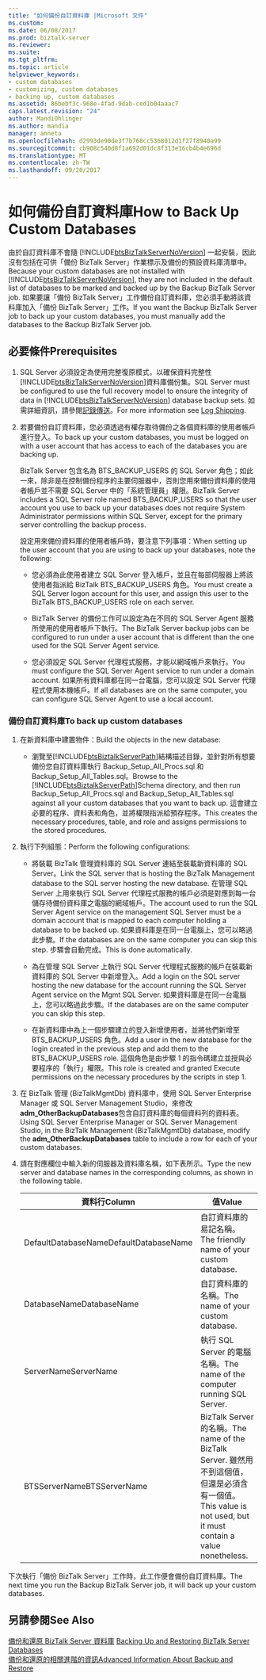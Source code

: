 ```yaml
---
title: "如何備份自訂資料庫 |Microsoft 文件"
ms.custom: 
ms.date: 06/08/2017
ms.prod: biztalk-server
ms.reviewer: 
ms.suite: 
ms.tgt_pltfrm: 
ms.topic: article
helpviewer_keywords:
- custom databases
- customizing, custom databases
- backing up, custom databases
ms.assetid: 86bebf3c-968e-4fad-9dab-ced1b04aaac7
caps.latest.revision: "24"
author: MandiOhlinger
ms.author: mandia
manager: anneta
ms.openlocfilehash: d2993de90de3f7b768cc5368012d1f27f8940a99
ms.sourcegitcommit: cb908c540d8f1a692d01dc8f313e16cb4b4e696d
ms.translationtype: MT
ms.contentlocale: zh-TW
ms.lasthandoff: 09/20/2017
---
```

# <a name="how-to-back-up-custom-databases"></a><span data-ttu-id="76d46-102">如何備份自訂資料庫</span><span class="sxs-lookup"><span data-stu-id="76d46-102">How to Back Up Custom Databases</span></span>
<span data-ttu-id="76d46-103">由於自訂資料庫不會隨 [!INCLUDE[btsBizTalkServerNoVersion](../includes/btsbiztalkservernoversion-md.md)] 一起安裝，因此沒有包括在可供「備份 BizTalk Server」作業標示及備份的預設資料庫清單中。</span><span class="sxs-lookup"><span data-stu-id="76d46-103">Because your custom databases are not installed with [!INCLUDE[btsBizTalkServerNoVersion](../includes/btsbiztalkservernoversion-md.md)], they are not included in the default list of databases to be marked and backed up by the Backup BizTalk Server job.</span></span> <span data-ttu-id="76d46-104">如果要讓「備份 BizTalk Server」工作備份自訂資料庫，您必須手動將該資料庫加入「備份 BizTalk Server」工作。</span><span class="sxs-lookup"><span data-stu-id="76d46-104">If you want the Backup BizTalk Server job to back up your custom databases, you must manually add the databases to the Backup BizTalk Server job.</span></span>  
  
## <a name="prerequisites"></a><span data-ttu-id="76d46-105">必要條件</span><span class="sxs-lookup"><span data-stu-id="76d46-105">Prerequisites</span></span>  
  
1.  <span data-ttu-id="76d46-106">SQL Server 必須設定為使用完整復原模式，以確保資料完整性[!INCLUDE[btsBizTalkServerNoVersion](../includes/btsbiztalkservernoversion-md.md)]資料庫備份集。</span><span class="sxs-lookup"><span data-stu-id="76d46-106">SQL Server must be configured to use the full recovery model to ensure the integrity of data in [!INCLUDE[btsBizTalkServerNoVersion](../includes/btsbiztalkservernoversion-md.md)] database backup sets.</span></span>  <span data-ttu-id="76d46-107">如需詳細資訊，請參閱[記錄傳送](../core/log-shipping.md)。</span><span class="sxs-lookup"><span data-stu-id="76d46-107">For more information see [Log Shipping](../core/log-shipping.md).</span></span>  
  
2.  <span data-ttu-id="76d46-108">若要備份自訂資料庫，您必須透過有權存取待備份之各個資料庫的使用者帳戶進行登入。</span><span class="sxs-lookup"><span data-stu-id="76d46-108">To back up your custom databases, you must be logged on with a user account that has access to each of the databases you are backing up.</span></span>  
  
     <span data-ttu-id="76d46-109">BizTalk Server 包含名為 BTS_BACKUP_USERS 的 SQL Server 角色；如此一來，除非是在控制備份程序的主要伺服器中，否則您用來備份資料庫的使用者帳戶並不需要 SQL Server 中的「系統管理員」權限。</span><span class="sxs-lookup"><span data-stu-id="76d46-109">BizTalk Server includes a SQL Server role named BTS_BACKUP_USERS so that the user account you use to back up your databases does not require System Administrator permissions within SQL Server, except for the primary server controlling the backup process.</span></span>  
  
     <span data-ttu-id="76d46-110">設定用來備份資料庫的使用者帳戶時，要注意下列事項：</span><span class="sxs-lookup"><span data-stu-id="76d46-110">When setting up the user account that you are using to back up your databases, note the following:</span></span>  
  
    -   <span data-ttu-id="76d46-111">您必須為此使用者建立 SQL Server 登入帳戶，並且在每部伺服器上將該使用者指派給 BizTalk BTS_BACKUP_USERS 角色。</span><span class="sxs-lookup"><span data-stu-id="76d46-111">You must create a SQL Server logon account for this user, and assign this user to the BizTalk BTS_BACKUP_USERS role on each server.</span></span>  
  
    -   <span data-ttu-id="76d46-112">BizTalk Server 的備份工作可以設定為在不同的 SQL Server Agent 服務所使用的使用者帳戶下執行。</span><span class="sxs-lookup"><span data-stu-id="76d46-112">The BizTalk Server backup jobs can be configured to run under a user account that is different than the one used for the SQL Server Agent service.</span></span>  
  
    -   <span data-ttu-id="76d46-113">您必須設定 SQL Server 代理程式服務，才能以網域帳戶來執行。</span><span class="sxs-lookup"><span data-stu-id="76d46-113">You must configure the SQL Server Agent service to run under a domain account.</span></span> <span data-ttu-id="76d46-114">如果所有資料庫都在同一台電腦，您可以設定 SQL Server 代理程式使用本機帳戶。</span><span class="sxs-lookup"><span data-stu-id="76d46-114">If all databases are on the same computer, you can configure SQL Server Agent to use a local account.</span></span>  
  
### <a name="to-back-up-custom-databases"></a><span data-ttu-id="76d46-115">備份自訂資料庫</span><span class="sxs-lookup"><span data-stu-id="76d46-115">To back up custom databases</span></span>  
  
1.  <span data-ttu-id="76d46-116">在新資料庫中建置物件：</span><span class="sxs-lookup"><span data-stu-id="76d46-116">Build the objects in the new database:</span></span>  
  
    -   <span data-ttu-id="76d46-117">瀏覽至[!INCLUDE[btsBiztalkServerPath](../includes/btsbiztalkserverpath-md.md)]結構描述目錄，並針對所有想要備份您自訂資料庫執行 Backup_Setup_All_Procs.sql 和 Backup_Setup_All_Tables.sql。</span><span class="sxs-lookup"><span data-stu-id="76d46-117">Browse to the [!INCLUDE[btsBiztalkServerPath](../includes/btsbiztalkserverpath-md.md)]Schema directory, and then run Backup_Setup_All_Procs.sql and Backup_Setup_All_Tables.sql against all your custom databases that you want to back up.</span></span> <span data-ttu-id="76d46-118">這會建立必要的程序、資料表和角色，並將權限指派給預存程序。</span><span class="sxs-lookup"><span data-stu-id="76d46-118">This creates the necessary procedures, table, and role and assigns permissions to the stored procedures.</span></span>  
  
2.  <span data-ttu-id="76d46-119">執行下列組態：</span><span class="sxs-lookup"><span data-stu-id="76d46-119">Perform the following configurations:</span></span>  
  
    -   <span data-ttu-id="76d46-120">將裝載 BizTalk 管理資料庫的 SQL Server 連結至裝載新資料庫的 SQL Server。</span><span class="sxs-lookup"><span data-stu-id="76d46-120">Link the SQL server that is hosting the BizTalk Management database to the SQL server hosting the new database.</span></span> <span data-ttu-id="76d46-121">在管理 SQL Server 上用來執行 SQL Server 代理程式服務的帳戶必須是對應到每一台儲存待備份資料庫之電腦的網域帳戶。</span><span class="sxs-lookup"><span data-stu-id="76d46-121">The account used to run the SQL Server Agent service on the management SQL Server must be a domain account that is mapped to each computer holding a database to be backed up.</span></span> <span data-ttu-id="76d46-122">如果資料庫是在同一台電腦上，您可以略過此步驟。</span><span class="sxs-lookup"><span data-stu-id="76d46-122">If the databases are on the same computer you can skip this step.</span></span> <span data-ttu-id="76d46-123">步驟會自動完成。</span><span class="sxs-lookup"><span data-stu-id="76d46-123">This is done automatically.</span></span>  
  
    -   <span data-ttu-id="76d46-124">為在管理 SQL Server 上執行 SQL Server 代理程式服務的帳戶在裝載新資料庫的 SQL Server 中新增登入。</span><span class="sxs-lookup"><span data-stu-id="76d46-124">Add a login on the SQL server hosting the new database for the account running the SQL Server Agent service on the Mgmt SQL Server.</span></span> <span data-ttu-id="76d46-125">如果資料庫是在同一台電腦上，您可以略過此步驟。</span><span class="sxs-lookup"><span data-stu-id="76d46-125">If the databases are on the same computer you can skip this step.</span></span>  
  
    -   <span data-ttu-id="76d46-126">在新資料庫中為上一個步驟建立的登入新增使用者，並將他們新增至 BTS_BACKUP_USERS 角色。</span><span class="sxs-lookup"><span data-stu-id="76d46-126">Add a user in the new database for the login created in the previous step and add them to the BTS_BACKUP_USERS role.</span></span> <span data-ttu-id="76d46-127">這個角色是由步驟 1 的指令碼建立並授與必要程序的「執行」權限。</span><span class="sxs-lookup"><span data-stu-id="76d46-127">This role is created and granted Execute permissions on the necessary procedures by the scripts in step 1.</span></span>  
  
3.  <span data-ttu-id="76d46-128">在 BizTalk 管理 (BizTalkMgmtDb) 資料庫中，使用 SQL Server Enterprise Manager 或 SQL Server Management Studio，來修改**adm_OtherBackupDatabases**包含自訂資料庫的每個資料列的資料表。</span><span class="sxs-lookup"><span data-stu-id="76d46-128">Using SQL Server Enterprise Manager or SQL Server Management Studio, in the BizTalk Management (BizTalkMgmtDb) database, modify the **adm_OtherBackupDatabases** table to include a row for each of your custom databases.</span></span>  
  
4.  <span data-ttu-id="76d46-129">請在對應欄位中輸入新的伺服器及資料庫名稱，如下表所示。</span><span class="sxs-lookup"><span data-stu-id="76d46-129">Type the new server and database names in the corresponding columns, as shown in the following table.</span></span>  
  
    |<span data-ttu-id="76d46-130">資料行</span><span class="sxs-lookup"><span data-stu-id="76d46-130">Column</span></span>|<span data-ttu-id="76d46-131">值</span><span class="sxs-lookup"><span data-stu-id="76d46-131">Value</span></span>|  
    |------------|-----------|  
    |<span data-ttu-id="76d46-132">DefaultDatabaseName</span><span class="sxs-lookup"><span data-stu-id="76d46-132">DefaultDatabaseName</span></span>|<span data-ttu-id="76d46-133">自訂資料庫的易記名稱。</span><span class="sxs-lookup"><span data-stu-id="76d46-133">The friendly name of your custom database.</span></span>|  
    |<span data-ttu-id="76d46-134">DatabaseName</span><span class="sxs-lookup"><span data-stu-id="76d46-134">DatabaseName</span></span>|<span data-ttu-id="76d46-135">自訂資料庫的名稱。</span><span class="sxs-lookup"><span data-stu-id="76d46-135">The name of your custom database.</span></span>|  
    |<span data-ttu-id="76d46-136">ServerName</span><span class="sxs-lookup"><span data-stu-id="76d46-136">ServerName</span></span>|<span data-ttu-id="76d46-137">執行 SQL Server 的電腦名稱。</span><span class="sxs-lookup"><span data-stu-id="76d46-137">The name of the computer running SQL Server.</span></span>|  
    |<span data-ttu-id="76d46-138">BTSServerName</span><span class="sxs-lookup"><span data-stu-id="76d46-138">BTSServerName</span></span>|<span data-ttu-id="76d46-139">BizTalk Server 的名稱。</span><span class="sxs-lookup"><span data-stu-id="76d46-139">The name of the BizTalk Server.</span></span> <span data-ttu-id="76d46-140">雖然用不到這個值，但還是必須含有一個值。</span><span class="sxs-lookup"><span data-stu-id="76d46-140">This value is not used, but it must contain a value nonetheless.</span></span>|  
  
 <span data-ttu-id="76d46-141">下次執行「備份 BizTalk Server」工作時，此工作便會備份自訂資料庫。</span><span class="sxs-lookup"><span data-stu-id="76d46-141">The next time you run the Backup BizTalk Server job, it will back up your custom databases.</span></span>  
  
## <a name="see-also"></a><span data-ttu-id="76d46-142">另請參閱</span><span class="sxs-lookup"><span data-stu-id="76d46-142">See Also</span></span>  
 <span data-ttu-id="76d46-143">[備份和還原 BizTalk Server 資料庫](../core/backing-up-and-restoring-biztalk-server-databases.md) </span><span class="sxs-lookup"><span data-stu-id="76d46-143">[Backing Up and Restoring BizTalk Server Databases](../core/backing-up-and-restoring-biztalk-server-databases.md) </span></span>  
 [<span data-ttu-id="76d46-144">備份和還原的相關進階的資訊</span><span class="sxs-lookup"><span data-stu-id="76d46-144">Advanced Information About Backup and Restore</span></span>](../core/advanced-information-about-backup-and-restore1.md)